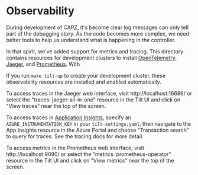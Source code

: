 # Observability

During development of CAPZ, it's become clear log messages can only tell part of the debugging
story. As the code becomes more complex, we need better tools to help us understand what is
happening in the controller.

In that spirit, we've added support for metrics and tracing. This directory contains resources for
development clusters to install [OpenTelemetry](https://opentelemetry.io/),
[Jaeger](https://github.com/jaegertracing/jaeger-operator), and
[Prometheus](https://github.com/prometheus-operator/prometheus-operator). With

If you run `make tilt-up` to create your development cluster, these observability resources are
installed and enabled automatically.

<!-- markdown-link-check-disable-next-line -->
To access traces in the Jaeger web interface, visit http://localhost:16686/ or select the
"traces: jaeger-all-in-one" resource in the Tilt UI and click on "View traces" near the top of
the screen.

To access traces in
[Application Insights](https://docs.microsoft.com/en-us/azure/azure-monitor/app/app-insights-overview),
specify an `AZURE_INSTRUMENTATION_KEY` in your `tilt-settings.yaml`, then navigate to the
App Insights resource in the Azure Portal and choose "Transaction search" to query for traces. See
the tracing docs for more detail.

<!-- markdown-link-check-disable-next-line -->
To access metrics in the Prometheus web interface, visit http://localhost:9090/ or select the
"metrics: prometheus-operator" resource in the Tilt UI and click on "View metrics" near the top of
the screen.
